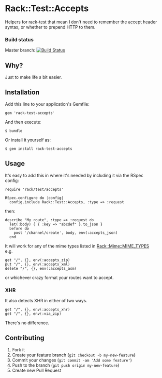 # Rack::Test::Accepts

Helpers for rack-test that mean I don't need to remember the accept header syntax, or whether to prepend HTTP to them.

### Build status ###

Master branch:
[![Build Status](https://travis-ci.org/yb66/rack-test-accepts.png?branch=master)](https://travis-ci.org/yb66/rack-test-accepts)

## Why? ##

Just to make life a bit easier.

## Installation

Add this line to your application's Gemfile:

    gem 'rack-test-accepts'

And then execute:

    $ bundle

Or install it yourself as:

    $ gem install rack-test-accepts

## Usage

It's easy to add this in where it's needed by including it via the RSpec config:

    require 'rack/test/accepts'

    RSpec.configure do |config|
      config.include Rack::Test::Accepts, :type => :request

then:

    describe "My route", :type => :request do
      let(:body) { { :key => "abcdef" }.to_json }
      before do
        post '/channel/create', body, env(:accepts_json)
      end

It will work for any of the mime types listed in [Rack::Mime::MIME_TYPES](https://github.com/rack/rack/blob/master/lib/rack/mime.rb#L54) e.g.

    get "/", {}, env(:accepts_zip)
    put "/", {}, env(:accepts_xml)
    delete "/", {}, env(:accepts_asm)

or whichever crazy format your routes want to accept.

### XHR ###

It also detects XHR in either of two ways.

    get "/", {}, env(:accepts_xhr)
    get "/", {}, env(:via_zip)

There's no difference.


## Contributing

1. Fork it
2. Create your feature branch (`git checkout -b my-new-feature`)
3. Commit your changes (`git commit -am 'Add some feature'`)
4. Push to the branch (`git push origin my-new-feature`)
5. Create new Pull Request
